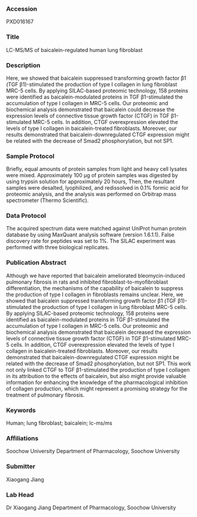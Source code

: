### Accession
PXD016167

### Title
LC-MS/MS of baicalein-regulated human lung fibroblast

### Description
Here, we showed that baicalein suppressed transforming growth factor β1 (TGF β1)-stimulated the production of type I collagen in lung fibroblast MRC-5 cells. By applying SILAC-based proteomic technology, 158 proteins were identified as baicalein-modulated proteins in TGF β1-stimulated the accumulation of type I collagen in MRC-5 cells. Our proteomic and biochemical analysis demonstrated that baicalein could decrease the expression levels of connective tissue growth factor (CTGF) in TGF β1-stimulated MRC-5 cells. In addition, CTGF overexpression elevated the levels of type I collagen in baicalein-treated fibroblasts. Moreover, our results demonstrated that baicalein-downregulated CTGF expression might be related with the decrease of Smad2 phosphorylation, but not SP1.

### Sample Protocol
Briefly, equal amounts of protein samples from light and heavy cell lysates were mixed. Approximately 100 μg of protein samples was digested by using trypsin solution for approximately 20 hours, Then, the resultant samples were desalted, lyophilized, and redissolved in 0.1% formic acid for proteomic analysis, and the analysis was performed on Orbitrap mass spectrometer (Thermo Scientific).

### Data Protocol
The acquired spectrum data were matched against UniProt human protein database by using MaxQuant analysis software (version 1.6.1.1). False discovery rate for peptides was set to 1%. The SILAC experiment was performed with three biological replicates.

### Publication Abstract
Although we have reported that baicalein ameliorated bleomycin-induced pulmonary fibrosis in rats and inhibited fibroblast-to-myofibroblast differentiation, the mechanisms of the capability of baicalein to suppress the production of type I collagen in fibroblasts remains unclear. Here, we showed that baicalein suppressed transforming growth factor &#x3b2;1 (TGF &#x3b2;1)-stimulated the production of type I collagen in lung fibroblast MRC-5 cells. By applying SILAC-based proteomic technology, 158 proteins were identified as baicalein-modulated proteins in TGF &#x3b2;1-stimulated the accumulation of type I collagen in MRC-5 cells. Our proteomic and biochemical analysis demonstrated that baicalein decreased the expression levels of connective tissue growth factor (CTGF) in TGF &#x3b2;1-stimulated MRC-5 cells. In addition, CTGF overexpression elevated the levels of type I collagen in baicalein-treated fibroblasts. Moreover, our results demonstrated that baicalein-downregulated CTGF expression might be related with the decrease of Smad2 phosphorylation, but not SP1. This work not only linked CTGF to TGF &#x3b2;1-stimulated the production of type I collagen in its attribution to the effects of baicalein, but also might provide valuable information for enhancing the knowledge of the pharmacological inhibition of collagen production, which might represent a promising strategy for the treatment of pulmonary fibrosis.

### Keywords
Human; lung fibroblast; baicalein; lc-ms/ms

### Affiliations
Soochow University
Department of Pharmacology, Soochow University

### Submitter
Xiaogang Jiang

### Lab Head
Dr Xiaogang Jiang
Department of Pharmacology, Soochow University


